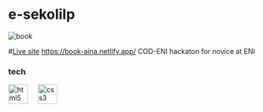 # e-sekolilp

![book](https://ibb.co/R9vCSmr)

#[Live site]([https://devoli-l1ig.netlify.app]) https://book-aina.netlify.app/
COD-ENI hackaton for novice at ENI

### tech
<img src="https://skillicons.dev/icons?i=html" height="40" alt="html5 logo"  />
  <img width="12" />
<img src="https://skillicons.dev/icons?i=css" height="40" alt="css3 logo"  />
 <img width="12" />

